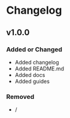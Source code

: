 # Changelog


## v1.0.0

### Added or Changed
* Added changelog
* Added README.md
* Added docs
* Added guides

### Removed
* /
